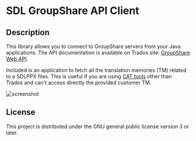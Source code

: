 # SDL GroupShare API Client

## Description

This library allows you to connect to GroupShare servers from your Java applications. The API documentation is 
available on Trados site: [GroupShare Web API](http://sdldevelopmentpartners.sdlproducts.com/documentation/api).

Included is an application to fetch all the translation memories (TM) related to a SDLPPX files. This is useful
if you are using [CAT tools](https://omegat.org) other than Trados and can't access directly the provided customer 
TM.

![screenshot](https://raw.githubusercontent.com/briacp/SDLApiClient/master/screenshot.png)

## License

This project is distributed under the GNU general public license version 3 or later.

